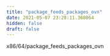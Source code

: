 ```yaml
---
title: "package_feeds_packages_ovn"
date: 2021-05-07 23:28:11.368064
hidden: false
draft: false
---
```


x86/64/package_feeds_packages_ovn

